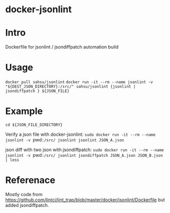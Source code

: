 # docker-jsonlint

# Intro
 Dockerfile for jsonlint / jsondiffpatch automation build

# Usage
 `docker pull sahsu/jsonlint`
 `docker run -it --rm --name jsonlint -v "${DEST_JSON_DIRECTORY}:/src/" sahsu/jsonlint {jsonlint | jsondiffpatch } ${JSON_FILE}`

# Example
 `cd ${JSON_FILE_DIRECTORY}`
 
 Verify a json file with docker-jsonlint:
 `sudo docker run -it --rm --name jsonlint -v `pwd`:/src/ jsonlint jsonlint JSON_A.json`

 json diff with two json with jsondiffpatch:
 `sudo docker run -it --rm --name jsonlint -v `pwd`:/src/ jsonlint jsondiffpatch JSON_A.json JSON_B.json | less`

# Referenace
 Mostly code from https://github.com/lintci/lint_trap/blob/master/docker/jsonlint/Dockerfile but added jsondiffpatch.
